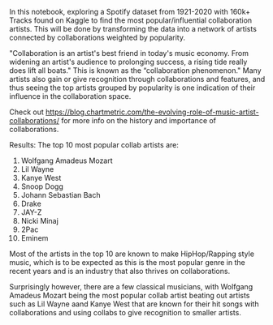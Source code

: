 In this notebook, exploring a Spotify dataset from 1921-2020 with 160k+ Tracks found on Kaggle to find the most popular/influential collaboration artists. This will be done by transforming the data into a network of artists connected by collaborations weighted by popularity.

"Collaboration is an artist's best friend in today's music economy. From widening an artist's audience to prolonging success, a rising tide really does lift all boats." This is known as the “collaboration phenomenon." Many artists also gain or give recognition through collaborations and features, and thus seeing the top artists grouped by popularity is one indication of their influence in the collaboration space.

Check out https://blog.chartmetric.com/the-evolving-role-of-music-artist-collaborations/ for more info on the history and importance of collaborations.

Results: The top 10 most popular collab artists are: 
1. Wolfgang Amadeus Mozart
2. Lil Wayne
3. Kanye West
4. Snoop Dogg
5. Johann Sebastian Bach
6. Drake
7. JAY-Z
8. Nicki Minaj
9. 2Pac
10. Eminem

Most of the artists in the top 10 are known to make HipHop/Rapping style music, which is to be expected as this is the most popular genre in the recent years and is an industry that also thrives on collaborations.

Surprisingly however, there are a few classical musicians, with Wolfgang Amadeus Mozart being the most popular collab artist beating out artists such as Lil Wayne aand Kanye West that are known for their hit songs with collaborations and using collabs to give recognition to smaller artists.
